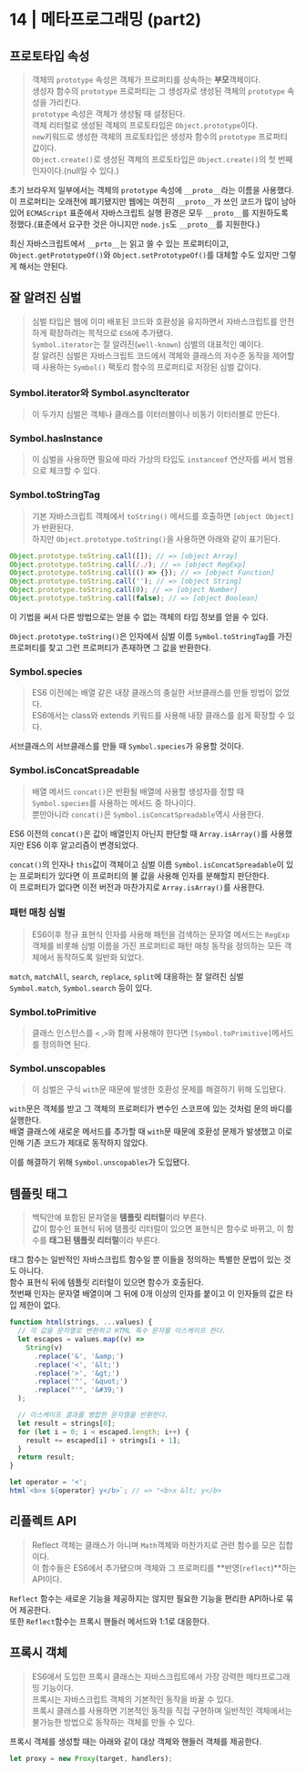 # 14 | 메타프로그래밍 (part2)

## 프로토타입 속성

> 객체의 `prototype` 속성은 객체가 프로퍼티를 상속하는 **부모**객체이다.
> <br>생성자 함수의 `prototype` 프로퍼티는 그 생성자로 생성된 객체의 `prototype` 속성을 가리킨다.
> <br> `prototype` 속성은 객체가 생성될 때 설정된다.
> <br> 객체 리터럴로 생성된 객체의 프로토타입은 `Object.prototype`이다.
> <br> `new`키워드로 생성한 객체의 프로토타입은 생성자 함수의 `prototype` 프로퍼티 값이다.
> <br> `Object.create()`로 생성된 객체의 프로토타입은 `Object.create()`의 첫 번째 인자이다.(null일 수 있다.)

초기 브라우저 일부에서는 객체의 `prototype` 속성에 `__proto__`라는 이름을 사용했다.
<br>이 프로퍼티는 오래전에 폐기됐지만 웹에는 여전히 `__proto__`가 쓰인 코드가 많이 남아 있어 `ECMAScript` 표준에서 자바스크립트 실행 환경은 모두 `__proto__`를 지원하도록 정했다.(표준에서 요구한 것은 아니지만 `node.js`도 `__proto__`를 지원한다.)

최신 자바스크립트에서 `__prto__`는 읽고 쓸 수 있는 프로퍼티이고, `Object.getPrototypeOf()`와 `Object.setPrototypeOf()`를 대체할 수도 있지만 그렇게 해서는 안된다.

## 잘 알려진 심벌

> 심벌 타입은 웹에 이미 배포된 코드와 호환성을 유지하면서 자바스크립트를 안전하게 확장하려는 목적으로 `ES6`에 추가됐다.
> <br>`Symbol.iterator`는 잘 알려진(`well-known`) 심벌의 대표적인 예이다.
> <br>잘 알려진 심벌은 자바스크립트 코드에서 객체와 클래스의 저수준 동작을 제어할 때 사용하는 `Symbol()` 팩토리 함수의 프로퍼티로 저장된 심벌 값이다.

### Symbol.iterator와 Symbol.asyncIterator

> 이 두가지 심벌은 객체나 클래스를 이터러블이나 비동기 이터러블로 만든다.

### Symbol.hasInstance

> 이 심벌을 사용하면 필요에 따라 가상의 타입도 `instanceof` 연산자를 써서 범용으로 체크할 수 있다.

### Symbol.toStringTag

> 기본 자바스크립트 객체에서 `toString()` 메서드를 호출하면 `[object Object]`가 반환된다.
> <br>하지만 `Object.prototype.toString()`을 사용하면 아래와 같이 표기된다.

```js
Object.prototype.toString.call([]); // => [object Array]
Object.prototype.toString.call(/./); // => [object RegExp]
Object.prototype.toString.call(() => {}); // => [object Function]
Object.prototype.toString.call(''); // => [object String]
Object.prototype.toString.call(0); // => [object Number]
Object.prototype.toString.call(false); // => [object Boolean]
```

이 기법을 써서 다른 방법으로는 얻을 수 없는 객체의 타입 정보를 얻을 수 있다.

`Object.prototype.toString()`은 인자에서 심벌 이름 `Symbol.toStringTag`를 가진 프로퍼티를 찾고 그런 프로퍼티가 존재하면 그 값을 반환한다.

### Symbol.species

> ES6 이전에는 배열 같은 내장 클래스의 충실한 서브클래스를 만들 방법이 없었다.
> <br>ES6에서는 class와 extends 키워드를 사용해 내장 클래스를 쉽게 확장할 수 있다.

서브클래스의 서브클래스를 만들 때 `Symbol.species`가 유용할 것이다.

### Symbol.isConcatSpreadable

> 배열 메서드 `concat()`은 반환될 배열에 사용할 생성자를 정할 때 `Symbol.species`를 사용하는 메서드 중 하나이다.
> <br>뿐만아니라 `concat()`은 `Symbol.isConcatSpreadable`역시 사용한다.

ES6 이전의 `concat()`은 값이 배열인지 아닌지 판단할 때 `Array.isArray()`를 사용했지만 ES6 이후 알고리즘이 변경되었다.

`concat()`의 인자나 `this`값이 객체이고 심벌 이름 `Symbol.isConcatSpreadable`이 있는 프로퍼티가 있다면 이 프로퍼티의 불 값을 사용해 인자를 분해할지 판단한다.
<br>이 프로퍼티가 없다면 이전 버전과 마찬가지로 `Array.isArray()`를 사용한다.

### 패턴 매칭 심벌

> ES6이후 정규 표현식 인자를 사용해 패턴을 검색하는 문자열 메서드는 `RegExp`객체를 비롯해 심벌 이름을 가진 프로퍼티로 패턴 매칭 동작을 정의하는 모든 객체에서 동작하도록 일반화 되었다.

`match`, `matchAll`, `search`, `replace`, `split`에 대응하는 잘 알려진 심벌 `Symbol.match`, `Symbol.search` 등이 있다.

### Symbol.toPrimitive

> 클래스 인스턴스를 `<` ,`>`와 함께 사용해야 한다면 `[Symbol.toPrimitive]`메서드를 정의하면 된다.

### Symbol.unscopables

> 이 심벌은 구식 `with`문 때문에 발생한 호환성 문제를 해결하기 위해 도입됐다.

`with`문은 객체를 받고 그 객체의 프로퍼티가 변수인 스코프에 있는 것처럼 문의 바디를 실행한다.
<br>배열 클래스에 새로운 메서드를 추가할 때 `with`문 때문에 호환성 문제가 발생했고 이로 인해 기존 코드가 제대로 동작하지 않았다.

이를 해결하기 위해 `Symbol.unscopables`가 도입됐다.

## 템플릿 태그

> 백틱안에 포함된 문자열을 **템플릿 리터럴**이라 부른다.
> <br>값이 함수인 표현식 뒤에 템플릿 리터럴이 있으면 표현식은 함수로 바뀌고, 이 함수를 **태그된 템플릿 리터럴**이라 부른다.

태그 함수는 일반적인 자바스크립트 함수일 뿐 이들을 정의하는 특별한 문법이 있는 것도 아니다.
<br>함수 표현식 뒤에 템플릿 리터럴이 있으면 함수가 호출된다.
<br>첫번째 인자는 문자열 배열이며 그 뒤에 0개 이상의 인자를 붙이고 이 인자들의 값은 타입 제한이 없다.

```js
function html(strings, ...values) {
  // 각 값을 문자열로 변환하고 HTML 특수 문자를 이스케이프 한다.
  let escapes = values.map((v) =>
    String(v)
      .replace('&', '&amp;')
      .replace('<', '&lt;')
      .replace('>', '&gt;')
      .replace('"', '&quot;')
      .replace("'", '&#39;')
  );

  // 이스케이프 결과를 병합한 문자열을 반환한다.
  let result = strings[0];
  for (let i = 0; i < escaped.length; i++) {
    result += escaped[i] + strings[i + 1];
  }
  return result;
}

let operator = '<';
html`<b>x ${operator} y</b>`; // => "<b>x &lt; y</b>
```

## 리플렉트 API

> Reflect 객체는 클래스가 아니며 `Math`객체와 마찬가지로 관련 함수를 모은 집합이다.
> <br>이 함수들은 ES6에서 추가됐으며 객체와 그 프로퍼티를 **반영(`reflect`)**하는 API이다.

`Reflect` 함수는 새로운 기능을 제공하지는 않지만 필요한 기능을 편리한 API하나로 묶어 제공한다.
<br>또한 `Reflect`함수는 프록시 핸들러 메서드와 1:1로 대응한다.

## 프록시 객체

> ES6에서 도입한 프록시 클래스는 자바스크립트에서 가장 강력한 메타프로그래밍 기능이다.
> <br>프록시는 자바스크립트 객체의 기본적인 동작을 바꿀 수 있다.
> <br>프록시 클래스를 사용하면 기본적인 동작을 직접 구현하며 일반적인 객체에서는 불가능한 방법으로 동작하는 객체를 만들 수 있다.

프록시 객체를 생성할 때는 아래와 같이 대상 객체와 핸들러 객체를 제공한다.

```js
let proxy = new Proxy(target, handlers);
```
